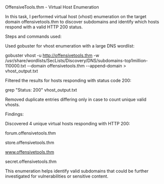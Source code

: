 OffensiveTools.thm - Virtual Host Enumeration

In this task, I performed virtual host (vhost) enumeration on the target domain offensivetools.thm to discover subdomains and identify which hosts respond with a valid HTTP 200 status.

Steps and commands used:

Used gobuster for vhost enumeration with a large DNS wordlist:


gobuster vhost -u http://offensivetools.thm -w /usr/share/wordlists/SecLists/Discovery/DNS/subdomains-top1million-110000.txt --domain offensivetools.thm --append-domain > vhost_output.txt

Filtered the results for hosts responding with status code 200:


grep "Status: 200" vhost_output.txt

Removed duplicate entries differing only in case to count unique valid vhosts.

Findings:

Discovered 4 unique virtual hosts responding with HTTP 200:

forum.offensivetools.thm

store.offensivetools.thm

www.offensivetools.thm

secret.offensivetools.thm

This enumeration helps identify valid subdomains that could be further investigated for vulnerabilities or sensitive content.

